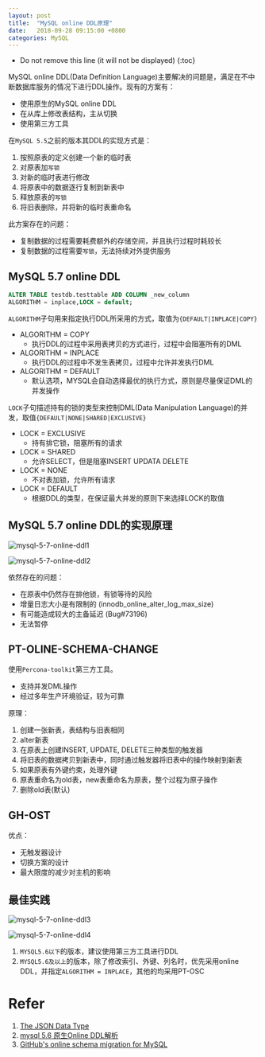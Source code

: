 ```yaml
---
layout: post
title:  "MySQL online DDL原理"
date:   2018-09-28 09:15:00 +0800
categories: MySQL
---
```


* Do not remove this line (it will not be displayed)
{:toc}

MySQL online DDL(Data Definition Language)主要解决的问题是，满足在不中断数据库服务的情况下进行DDL操作。现有的方案有：

* 使用原生的MySQL online DDL
* 在从库上修改表结构，主从切换
* 使用第三方工具

在`MySQL 5.5`之前的版本其DDL的实现方式是：

1. 按照原表的定义创建一个新的临时表
2. 对原表加`写锁`
3. 对新的临时表进行修改
4. 将原表中的数据逐行复制到新表中
5. 释放原表的`写锁`
6. 将旧表删除，并将新的临时表重命名

此方案存在的问题：

* 复制数据的过程需要耗费额外的存储空间，并且执行过程时耗较长
* 复制数据的过程需要`写锁`，无法持续对外提供服务

## MySQL 5.7 online DDL

``` sql
ALTER TABLE testdb.testtable ADD COLUMN _new_column 
ALGORITHM = inplace,LOCK = default;
```

`ALGORITHM`子句用来指定执行DDL所采用的方式，取值为`{DEFAULT|INPLACE|COPY}`

* ALGORITHM = COPY  
	+ 执行DDL的过程中采用表拷贝的方式进行，过程中会阻塞所有的DML
* ALGORITHM = INPLACE 
	+ 执行DDL的过程中不发生表拷贝，过程中允许并发执行DML
* ALGORITHM = DEFAULT 
	+ 默认选项，MYSQL会自动选择最优的执行方式，原则是尽量保证DML的并发操作


`LOCK`子句描述持有的锁的类型来控制DML(Data Manipulation Language)的并发，取值`{DEFAULT|NONE|SHARED|EXCLUSIVE}`

* LOCK = EXCLUSIVE 
	+ 持有排它锁，阻塞所有的请求
* LOCK = SHARED 
	+ 允许SELECT，但是阻塞INSERT UPDATA DELETE
* LOCK = NONE 
	+ 不对表加锁，允许所有请求
* LOCK = DEFAULT 
	+ 根据DDL的类型，在保证最大并发的原则下来选择LOCK的取值

## MySQL 5.7 online DDL的实现原理

![mysql-5-7-online-ddl1](/assets/images/201809/mysql-5-7-online-ddl1.png)

![mysql-5-7-online-ddl2](/assets/images/201809/mysql-5-7-online-ddl2.png)

依然存在的问题：

* 在原表中仍然存在排他锁，有锁等待的风险
* 增量日志大小是有限制的 (innodb_online_alter_log_max_size) 
* 有可能造成较大的主备延迟 (Bug#73196) 
* 无法暂停

## PT-OLINE-SCHEMA-CHANGE

使用`Percona-toolkit`第三方工具。

* 支持并发DML操作
* 经过多年生产环境验证，较为可靠

原理：

1. 创建一张新表，表结构与旧表相同
2. alter新表
3. 在原表上创建INSERT, UPDATE, DELETE三种类型的触发器
4. 将旧表的数据拷贝到新表中，同时通过触发器将旧表中的操作映射到新表
5. 如果原表有外键约束，处理外键
6. 原表重命名为old表，new表重命名为原表，整个过程为原子操作
7. 删除old表(默认) 

## GH-OST

优点：

* 无触发器设计
* 切换方案的设计
* 最大限度的减少对主机的影响

## 最佳实践

![mysql-5-7-online-ddl3](/assets/images/201809/mysql-5-7-online-ddl3.png)

![mysql-5-7-online-ddl4](/assets/images/201809/mysql-5-7-online-ddl4.png)

1. `MYSQL5.6以下`的版本，建议使用第三方工具进行DDL
2. `MYSQL5.6及以上`的版本，除了修改索引、外键、列名时，优先采用online DDL，并指定`ALGORITHM = INPLACE`，其他的均采用PT-OSC


# Refer

1. [The JSON Data Type]
2. [mysql 5.6 原生Online DDL解析]
3. [GitHub's online schema migration for MySQL]

[The JSON Data Type]: https://dev.mysql.com/doc/refman/8.0/en/json.html

[mysql 5.6 原生Online DDL解析]: http://seanlook.com/2016/05/24/mysql-online-ddl-concept/

[GitHub's online schema migration for MySQL]: https://github.com/github/gh-ost